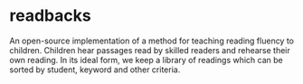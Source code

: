 readbacks
=========

An open-source implementation of a method for teaching reading fluency to children. Children hear passages read by skilled readers and rehearse their own reading. In its ideal form, we keep a library of readings which can be sorted by student, keyword and other criteria.
